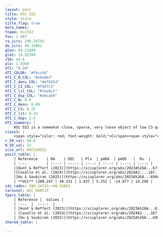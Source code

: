 ```yaml
---
layout: post
title: HSC 552
style: style
title_flag: true
more_names: 
fname: hsc552
fov: 1.487
ra_icrs: 280.24743
de_icrs: 40.33061
glon: 69.21899
glat: 19.02399
r50: 44.6
plx: 1.8369
UTI: "0.20"
UTI_COLOR: "#fbccbd"
UTI_C_N_COL: "#e0a6b3"
UTI_C_dens_COL: "#efb5b3"
UTI_C_C3_COL: "#fdd7c3"
UTI_C_lit_COL: "#fee8cc"
UTI_C_dup_COL: "#a6cab9"
UTI_C_N: 0.0
UTI_C_dens: 0.09
UTI_C_C3: 0.25
UTI_C_lit: 0.33
UTI_C_dup: 1.0
UTI_summary: |
    HSC 552 is a somewhat close, sparse, very loose object of low C3 quality. It was recently reported in the literature.<br><br><span style="color: #99180f; font-weight: bold;">Warning: </span>contains less than 25 stars with <i>P>0.5</i> estimated.
class3: |
    <span style="color: red; font-weight: bold;">C</span><span style="color: red; font-weight: bold;">C</span>
r_50_val: 44.6
N_50_val: 22
scix_url: HSC%20552
posit_table: |
    | Reference    | RA    | DEC   | Plx  | pmRA  | pmDE   |  Rv  |
    | :---         | :---: | :---: | :---: | :---: | :---: | :---: |
    |[Hunt & Reffert (2023)](https://scixplorer.org/abs/2023A%26A...673A.114H) | 280.499 | 40.464 | 1.855 | 5.202 | -14.964 | 2.821 |
    |[Cavallo et al. (2024)](https://scixplorer.org/abs/2024AJ....167...12C) | 279.251 | 40.233 | 1.853 | -- | -- | -- |
    |[Hu & Soubiran (2025)](https://scixplorer.org/abs/2025A%26A...699A.246H) | 279.251 | 40.233 | -- | -- | -- | -- |
    | **UCC** |280.247 | 40.331 | 1.837 | 5.252 | -14.877 | 14.286 | 
cds_radec: 280.24743,+40.33061
carousel: UCC_HUNT23
fpars_table: |
    | Reference |  Values |
    | :---  |  :---:  |
    | [Hunt & Reffert (2023)](https://scixplorer.org/abs/2023A%26A...673A.114H) | `AV50=0.191, diffAV50=0.603, MOD50=8.572, logAge50=9.805` |
    | [Cavallo et al. (2024)](https://scixplorer.org/abs/2024AJ....167...12C) | `AV50=0.37, dMod50=8.81, logAge50=9.31, [Fe/H]50=0.1` |
    | [Hu & Soubiran (2025)](https://scixplorer.org/abs/2025A%26A...699A.246H) | `MA22=0.0, MA23f=-0.04, MZ23=-0.01, MK24=-0.02, MF24=-0.07` |
shared_table: |
    
---
```

